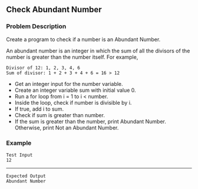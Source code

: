 ## Check Abundant Number

### Problem Description
Create a program to check if a number is an Abundant Number.

An abundant number is an integer in which the sum of all the divisors of the number is greater than the number itself. For example,

    Divisor of 12: 1, 2, 3, 4, 6
    Sum of divisor: 1 + 2 + 3 + 4 + 6 = 16 > 12
- Get an integer input for the number variable.
- Create an integer variable sum with initial value 0.
- Run a for loop from i = 1 to i < number.
- Inside the loop, check if number is divisible by i.
- If true, add i to sum.
- Check if sum is greater than number.
- If the sum is greater than the number, print Abundant Number. Otherwise, print Not an Abundant Number.

### Example
    Test Input
    12
-----
    Expected Output
    Abundant Number